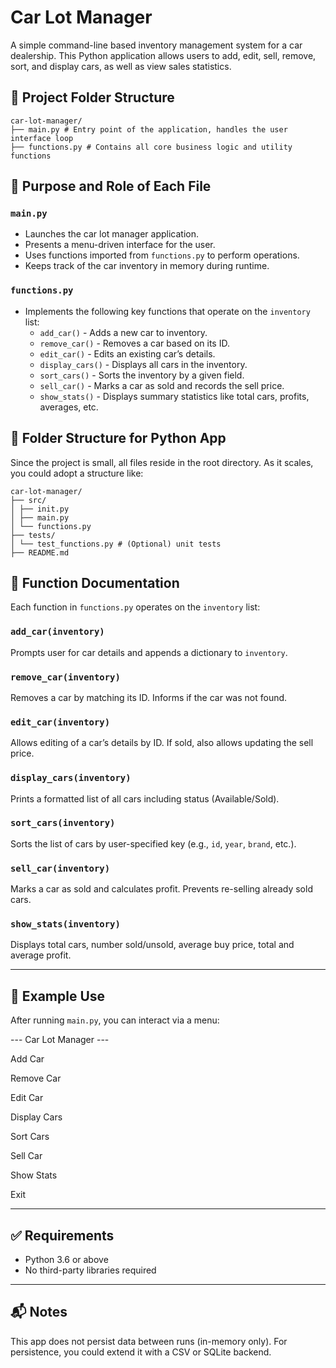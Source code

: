 # Car Lot Manager

A simple command-line based inventory management system for a car dealership. This Python application allows users to add, edit, sell, remove, sort, and display cars, as well as view sales statistics.

## 📁 Project Folder Structure
```
car-lot-manager/
├── main.py # Entry point of the application, handles the user interface loop
├── functions.py # Contains all core business logic and utility functions
```

## 📌 Purpose and Role of Each File

### `main.py`

- Launches the car lot manager application.
- Presents a menu-driven interface for the user.
- Uses functions imported from `functions.py` to perform operations.
- Keeps track of the car inventory in memory during runtime.

### `functions.py`

- Implements the following key functions that operate on the `inventory` list:
  - `add_car()` - Adds a new car to inventory.
  - `remove_car()` - Removes a car based on its ID.
  - `edit_car()` - Edits an existing car’s details.
  - `display_cars()` - Displays all cars in the inventory.
  - `sort_cars()` - Sorts the inventory by a given field.
  - `sell_car()` - Marks a car as sold and records the sell price.
  - `show_stats()` - Displays summary statistics like total cars, profits, averages, etc.

## 🧠 Folder Structure for Python App

Since the project is small, all files reside in the root directory. As it scales, you could adopt a structure like:
```
car-lot-manager/
├── src/
│ ├── init.py
│ ├── main.py
│ └── functions.py
├── tests/
│ └── test_functions.py # (Optional) unit tests
├── README.md
```

## 🧾 Function Documentation

Each function in `functions.py` operates on the `inventory` list:

### `add_car(inventory)`
Prompts user for car details and appends a dictionary to `inventory`.

### `remove_car(inventory)`
Removes a car by matching its ID. Informs if the car was not found.

### `edit_car(inventory)`
Allows editing of a car’s details by ID. If sold, also allows updating the sell price.

### `display_cars(inventory)`
Prints a formatted list of all cars including status (Available/Sold).

### `sort_cars(inventory)`
Sorts the list of cars by user-specified key (e.g., `id`, `year`, `brand`, etc.).

### `sell_car(inventory)`
Marks a car as sold and calculates profit. Prevents re-selling already sold cars.

### `show_stats(inventory)`
Displays total cars, number sold/unsold, average buy price, total and average profit.

---

## 🧪 Example Use

After running `main.py`, you can interact via a menu:

--- Car Lot Manager ---

Add Car

Remove Car

Edit Car

Display Cars

Sort Cars

Sell Car

Show Stats

Exit


---

## ✅ Requirements

- Python 3.6 or above
- No third-party libraries required

---

## 📬 Notes

This app does not persist data between runs (in-memory only). For persistence, you could extend it with a CSV or SQLite backend.


